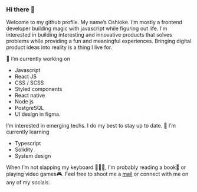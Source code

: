 ### Hi there 👋
Welcome to my github profile. My name’s Oshioke. I’m mostly a frontend developer building magic with javascript while figuring out life. I'm interested in building interesting and innovative products that solves problems while providing a fun and meaningful experiences. Bringing digital product ideas into reality is a thing I live for.

🔭 I’m currently working on
- Javascript 
- React JS
- CSS / SCSS
- Styled components
- React native
- Node js
- PostgreSQL
- UI design in figma. 


I’m interested in emerging techs. I do my best to stay up to date. 
🌱 I’m currently learning
- Typescript
-  Solidity
-  System design

When I’m not slapping my keyboard 👨🏾‍💻, I’m probably reading a book📖 or playing video games🎮. 
Feel free to shoot me a <a href = "mailto:danieloshos3@gmail.com">mail</a> or connect with me on any of my socials. 
